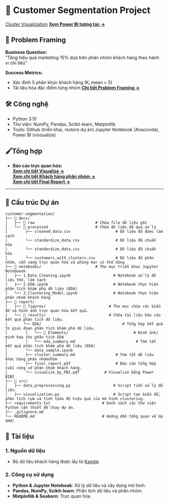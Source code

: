 # 🎯 Customer Segmentation Project
[Cluster Visualization](reports/results/Cluster_analysis/visualize_final_Cluster.png)
[**Xem Power BI tương tác →**](https://ndq-wpz.github.io/Customer-Segmentation/)
## 📌 Problem Framing 
**Business Question:**  
"Tăng hiệu quả marketing 15% dựa trên phân nhóm khách hàng theo hành vi chi tiêu"

**Success Metrics:**  
- Xác định 5 phân khúc khách hàng (K_mean = 5)  
- Tài liệu hóa đặc điểm từng nhóm
[**Chi tiết Problem Framing →**](docs/Problem_Framing.md)
## 🛠 **Công nghệ**
- Python 3.10
- Thư viện: NumPy, Pandas, Scikit-learn, Matplotlib
- Tools: Github (triển khai, restore dự án) Jupyter Notebook (Anaconda), Power BI (vissualize)
## 🖌️Tổng hợp
- **Báo cáo trực quan hóa:**  
[**Xem chi tiết Visualize →**](reports/results/https://ndq-wpz.github.io/Customer-Segmentation/)  
[**Xem chi tiết Khách hàng phân nhóm →**](data/processed/customers_with_clusters.csv)  
[**Xem chi tiết Final Report →**](reports/results/Final_report.md)  

---
## 📂 **Cấu trúc Dự án**

```plaintext
customer-segmentation/
├── 📂 docs/
│   ├── 📂 raw                           # Chứa file dữ liệu gốc
│   └── 📂 processed                     # Chứa dữ liệu đã qua xử lý
│        ├── cleaned_data.csv                    # Dữ liệu đã được làm sạch
│        └── standardize_data.csv                # Dữ liệu đã chuẩn hóa
│        └── standardize_data.csv                # Dữ liệu đã chuẩn hóa
│        └── customers_with_clusters.csv         # Dữ liệu đã phân nhóm, sẵn sàng trực quan hóa và phòng mar có thể dùng
├── 📂 notebooks/                        # Thư mục triển khai Jupyter Noteboook
│   ├── 1_Data_Cleaning.ipynb                   # Notebook xử lý dữ liệu thô, làm sạch 
│   ├── 2_EDA.ipynb                             # Notebook thực hiện phân tích khám phá dữ liệu (EDA)
│   └── 3_Clustering_Model.ipynb                # Notebook thực hiện phân nhóm khách hàng
├── 📂 report/
│   ├── 📂 figures/                            # Thư mục chứa các biểu đồ và hình ảnh trực quan hóa kết quả.
│   └── 📂 results/                            # Chứa tài liệu báo cáo kết quả phân tích dữ liệu.     
│       └── EDA/                                    # Tổng hợp kết quả từ giai đoạn phân tích khám phá dữ liệu. 
│        │   └── 📂 Elements/                             # Hình ảnh/ minh họa cho phân tích EDA
│        │   └── eda_summary.md                           # Tóm tắt kết quả phân tích khám phá dữ liệu (EDA) 
│        └── data_sample.ipynb
│        ├── cluster_summary.md                  # Tóm tắt dữ liệu khác hàng phân nhómnhóm
│        ├── final_report.pdf                    # Báo cáo tổng hợp cuối cùng về phân nhóm khách hàng.
│        └── visualize_by_PBI.pdf           # Visualize bằng Power BIBI
├── 📂 src/
│   ├── data_preprocessing.py                   # Script tiền xử lý dữ liệu.
│   ├── visualization.py                        # Script tạo biểu đồ, phân tích cụm và tính toán độ hiệu quả của mô hình clustering.  
├── requirements.txt                       # Danh sách các thư viện Python cần thiết để chạy dự án.
├── .gitignore.md
└── README.md                              # Hướng dẫn tổng quan về dự ámd)

```
## 📑 Tài liệu  
### 1. **Nguồn dữ liệu**  
- Bộ dữ liệu khách hàng được lấy từ [Kaggle](https://www.kaggle.com/)

### 2. **Công cụ sử dụng**  
- **Python & Jupyter Notebook**: Xử lý dữ liệu và xây dựng mô hình.  
- **Pandas, NumPy, Scikit-learn**: Phân tích dữ liệu và phân nhóm.  
- **Matplotlib & Seaborn**: Trực quan hóa 
